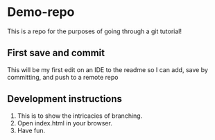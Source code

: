 # Demo-repo
This is a repo for the purposes of going through a git tutorial!

## First save and commit
This will be my first edit on an IDE to the readme so I can add, save by committing, and push to a remote repo

## Development instructions
1. This is to show the intricacies of branching.
2. Open index.html in your browser.
3. Have fun.